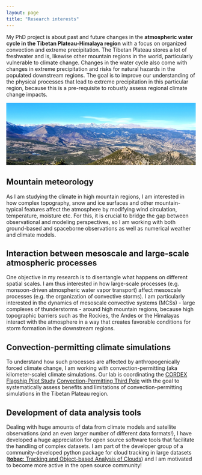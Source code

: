 ```yaml
---
layout: page
title: "Research interests"
---
```



My PhD project is about past and future changes in the **atmospheric water cycle in the Tibetan Plateau-Himalaya region** with a focus on organized convection and extreme precipitation. The Tibetan Plateau stores a lot of freshwater and is, likewise other mountain regions in the world, particularly vulnerable to climate change. Changes in the water cycle also come with changes in extreme precipitation and risks for natural hazards in the populated downstream regions.
The goal is to improve our understanding of the physical processes that lead to extreme precipitation in this particular region, because this is a pre-requisite to robustly assess regional climate change impacts.

![](colo.jpg)

## Mountain meteorology

As I am studying the climate in high mountain regions, I am interested in how complex topography, snow and ice surfaces and other mountain-typical features affect the atmosphere by modifying wind circulation, temperature, moisture etc. For this, it is crucial to bridge the gap between observational and modeling perspectives, so I am working with both ground-based and spaceborne observations as well as numerical weather and climate models.

## Interaction between mesoscale and large-scale atmospheric processes 

One objective in my research is to disentangle what happens on different spatial scales. I am thus interested in how large-scale processes (e.g. monsoon-driven atmospheric water vapor transport) affect mesoscale processes (e.g. the organization of convective storms). I am particularly interested in the dynamics of mesoscale convective systems (MCSs) - large complexes of thunderstorms - around high mountain regions, because high topographic barriers such as the Rockies, the Andes or the Himalayas interact with the atmosphere in a way that creates favorable conditions for storm formation in the downstream regions. 


## Convection-permitting climate simulations 

To understand how such processes are affected by anthropogenically forced climate change, I am working with
convection-permitting (aka kilometer-scale) climate simulations. Our lab is coordinating the [CORDEX Flagship Pilot Study](https://cordex.org/experiment-guidelines/flagship-pilot-studies/) [Convection-Permitting Third Pole](http://rcg.gvc.gu.se/cordex_fps_cptp/) with the goal to systematically assess
benefits and limitations of convection-permitting simulations in the Tibetan Plateau region. 


## Development of data analysis tools 

Dealing with huge amounts of data from climate models and satellite observations (and an even larger number of different
data formats!), I have developed a huge appreciation for open source software tools that facilitate the handling of complex datasets. I am part of the developer group of a community-developed python package for cloud tracking in large datasets ([**tobac**: Tracking and Object-based Analysis of Clouds](https://github.com/tobac-project/tobac)) and I am motivated to become more active in the open source community! 
